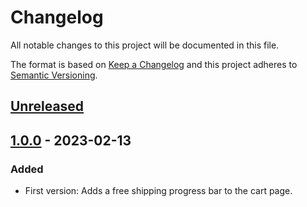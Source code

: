 # Changelog

All notable changes to this project will be documented in this file.

The format is based on [Keep a Changelog](http://keepachangelog.com/) and this project adheres to [Semantic Versioning](http://semver.org/).

## [Unreleased]

## [1.0.0] - 2023-02-13
### Added
* First version: Adds a free shipping progress bar to the cart page.


[Unreleased]: https://github.com/shopgate-professional-services/ext-free-shipping-progress-bar/compare/v1.0.0...HEAD
[1.0.0]: https://github.com/shopgate-professional-services/ext-free-shipping-progress-bar/releases/v1.0.0
